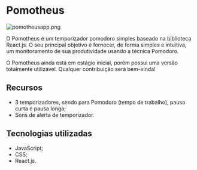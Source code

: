 # Pomotheus
![pomotheusapp.png](https://postimg.cc/G8wgYm9R)

O Pomotheus é um temporizador pomodoro simples baseado na biblioteca React.js. O seu principal objetivo é fornecer, de forma simples e intuitiva, um monitoramento de sua produtividade usando a técnica Pomodoro.

O Pomotheus ainda está em estágio inicial, porém possui uma versão totalmente utilizável. Qualquer contribuição será bem-vinda!

## Recursos

- 3 temporizadores, sendo para Pomodoro (tempo de trabalho), pausa curta e pausa longa;
- Sons de alerta de temporizador.

## Tecnologias utilizadas

- JavaScript;
- CSS;
- React.js.
